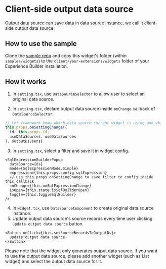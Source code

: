 # Client-side output data source

Output data source can save data in data source instance, we call it client-side output data source.

## How to use the sample

Clone the [sample repo](https://github.com/esri/arcgis-experience-builder-sdk-resources) and copy this widget's folder (within `samples/widgets`) to the `client/your-extensions/widgets` folder of your Experience Builder installation.

## How it works

1. In `setting.tsx`, use `DataSourceSelector` to allow user to select an original data source.

2. In `setting.tsx`, declare output data source inside `onChange` callback of `DataSourceSelector`.

```ts
// Let framework know which data source current widget is using and which data source current widget is outputing.
this.props.onSettingChange({
  id: this.props.id,
  useDataSources: useDataSources
}, outputDsJsons)
```

3. In `setting.tsx`, select a filter and save it in widget config.

```tsx
<SqlExpressionBuilderPopup
  dataSource={ds}
  mode={SqlExpressionMode.Simple}
  expression={this.props.config.sqlExpression}
  // use this.props.onSettingChange to save filter to config inside this callback
  onChange={this.onSqlExpressionChange}
  isOpen={this.state.isSqlBuilderOpen}
  toggle={this.toggleSqlBuilder}
/>
```

4. In `widget.tsx`, use `DataSourceComponent` to create original data source instance.
5. Update output data source's source records every time user clicking `update output data source` button.

```tsx
<Button onClick={this.setSourceRecordsToOutputDs}>
  Update output data source
</Button>
```

Please note that the widget only generates output data source. If you want to use the output data source, please add another widget (such as List widget) and select the output data source for it.

